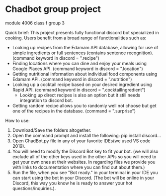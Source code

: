 # Chadbot group project
module 4006
class f 
group 3 


Quick brief: This project presents fully functional discord bot specialized in cooking. Users benefit from a broad range of functionalities such as: 

- Looking up recipes from the Edamam API database, allowing for use of simple ingredients or full sentences (contains sentence recognition). 
(command keyword in discord = ".recipe")
- Finding locations where you can dine and enjoy your meals using Google Places API. (command keyword in discord = ".location")
- Getting nutritional information about individual food components using Edamam API. (command keyword in discord = ".nutrition") 
- Looking up a cocktail recipe based on your desired ingredient using Rapid API. (command keyword in discord = ".cocktailIngredient")
  - Looking up direct recipes is also an option but it still needs integration to discord bot.
- Getting random recipe allows you to randomly well not choose but get one of the recipes in the database. (command = ".surprise")

How to use: 
1. Download/Save the folders altogether.
2. Open the command prompt and install the following: pip install discord...
3. Open ChadBot.py file in any of your favorite IDEs(we used VS code 2019).
4. You will need to modify the Discord Bot key to fit your bot. (we will also exclude all of the other keys used in the other APIs so you will need to get your own ones at their websites. In regarding files we provide you with links to documentation where you can find out about them.)
5. Run the file, when you see "Bot ready." in your terminal in your IDE you can start using the bot in your Discord. (The bot will be online in your Discord, this way you know he is ready to answer your hot questions/inquiries.).

